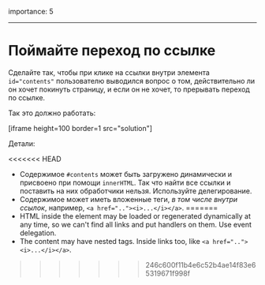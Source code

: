 importance: 5

---

# Поймайте переход по ссылке

Сделайте так, чтобы при клике на ссылки внутри элемента `id="contents"` пользователю выводился вопрос о том, действительно ли он хочет покинуть страницу, и если он не хочет, то прерывать переход по ссылке.

Так это должно работать:

[iframe height=100 border=1 src="solution"]

Детали:

<<<<<<< HEAD
- Содержимое `#contents` может быть загружено динамически и присвоено при помощи `innerHTML`. Так что найти все ссылки и поставить на них обработчики нельзя. Используйте делегирование.
- Содержимое может иметь вложенные теги, *в том числе внутри ссылок*, например, `<a href=".."><i>...</i></a>`.
=======
- HTML inside the element may be loaded or regenerated dynamically at any time, so we can't find all links and put handlers on them. Use event delegation.
- The content may have nested tags. Inside links too, like `<a href=".."><i>...</i></a>`.
>>>>>>> 246c600f11b4e6c52b4ae14f83e65319671f998f

